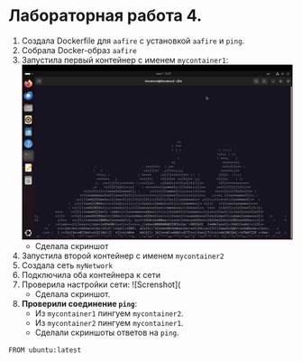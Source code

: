 # Лабораторная работа 4.

1. Создала Dockerfile для `aafire` с установкой `aafire` и `ping`.
2. Собрала Docker-образ `aafire`
3. Запустила первый контейнер с именем `mycontainer1`:
   ![Screnshot](https://github.com/ilonabond/Laba4/blob/main/Снимок%20экрана%202024-11-07%20в%2015.27.46.png)
   - Сделала скриншот
4. Запустила второй контейнер с именем `mycontainer2`
5. Создала сеть `myNetwork`
6. Подключила оба контейнера к сети
7. Проверила настройки сети:
   ![Screnshot](
   - Сделала скриншот.
8. **Проверили соединение `ping`**:
   - Из `mycontainer1` пингуем `mycontainer2`.
   - Из `mycontainer2` пингуем `mycontainer1`.
   - Сделали скриншоты ответов на `ping`.


```
FROM ubuntu:latest
```
